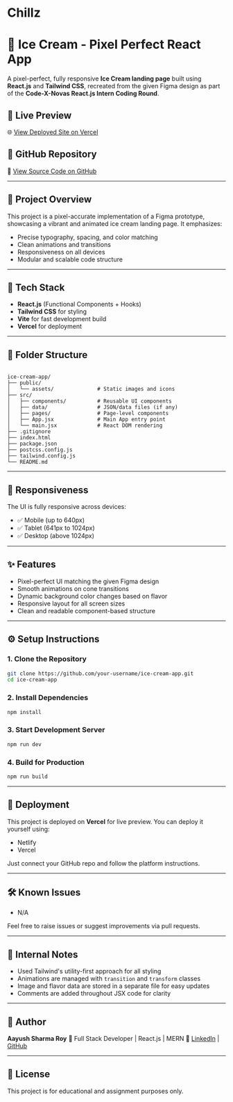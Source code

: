 
# Chillz


# 🍦 Ice Cream - Pixel Perfect React App

A pixel-perfect, fully responsive **Ice Cream landing page** built using **React.js** and **Tailwind CSS**, recreated from the given Figma design as part of the **Code-X-Novas React.js Intern Coding Round**.

## 📸 Live Preview

🌐 [View Deployed Site on Vercel](code-xnovas.vercel.app)

## 📁 GitHub Repository

🔗 [View Source Code on GitHub](https://code-xnovas.vercel.app/)

---

## 📌 Project Overview

This project is a pixel-accurate implementation of a Figma prototype, showcasing a vibrant and animated ice cream landing page. It emphasizes:

- Precise typography, spacing, and color matching
- Clean animations and transitions
- Responsiveness on all devices
- Modular and scalable code structure

---

## 🚀 Tech Stack

- **React.js** (Functional Components + Hooks)
- **Tailwind CSS** for styling
- **Vite** for fast development build
- **Vercel** for deployment

---

## 🧱 Folder Structure

```

ice-cream-app/
├── public/
│   └── assets/              # Static images and icons
├── src/
│   ├── components/          # Reusable UI components
│   ├── data/                # JSON/data files (if any)
│   ├── pages/               # Page-level components
│   ├── App.jsx              # Main App entry point
│   └── main.jsx             # React DOM rendering
├── .gitignore
├── index.html
├── package.json
├── postcss.config.js
├── tailwind.config.js
└── README.md

````

---

## 📱 Responsiveness

The UI is fully responsive across devices:

- ✅ Mobile (up to 640px)
- ✅ Tablet (641px to 1024px)
- ✅ Desktop (above 1024px)

---

## ✨ Features

- Pixel-perfect UI matching the given Figma design
- Smooth animations on cone transitions
- Dynamic background color changes based on flavor
- Responsive layout for all screen sizes
- Clean and readable component-based structure

---

## ⚙️ Setup Instructions

### 1. Clone the Repository

```bash
git clone https://github.com/your-username/ice-cream-app.git
cd ice-cream-app
````

### 2. Install Dependencies

```bash
npm install
```

### 3. Start Development Server

```bash
npm run dev
```

### 4. Build for Production

```bash
npm run build
```

---

## 🔄 Deployment

This project is deployed on **Vercel** for live preview. You can deploy it yourself using:

* Netlify
* Vercel

Just connect your GitHub repo and follow the platform instructions.

---

## 🛠️ Known Issues

* N/A

Feel free to raise issues or suggest improvements via pull requests.

---

## 🧠 Internal Notes

* Used Tailwind's utility-first approach for all styling
* Animations are managed with `transition` and `transform` classes
* Image and flavor data are stored in a separate file for easy updates
* Comments are added throughout JSX code for clarity

---

## 🙌 Author

**Aayush Sharma Roy**
💼 Full Stack Developer | React.js | MERN
🔗 [LinkedIn](https://www.linkedin.com/in/aayush-sharma-roy-30a354242) | [GitHub](https://github.com/Aayush-Roy)

---

## 📄 License

This project is for educational and assignment purposes only.

```

